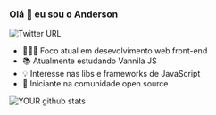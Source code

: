 ### Olá 👋 eu sou o Anderson

![Twitter URL](https://img.shields.io/twitter/url?style=social&url=https%3A%2F%2Ftwitter.com%2Fandydevantunes)

- 👨🏾‍💻 Foco atual em desevolvimento web front-end
- 📚 Atualmente estudando Vannila JS
- 💡 Interesse nas libs e frameworks de JavaScript
- 🤝 Iniciante na comunidade open source

![YOUR github stats](https://github-readme-stats.vercel.app/api?username=andyantunes)
